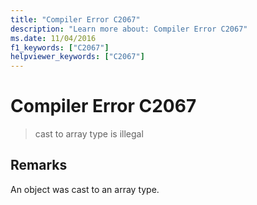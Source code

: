 ```yaml
---
title: "Compiler Error C2067"
description: "Learn more about: Compiler Error C2067"
ms.date: 11/04/2016
f1_keywords: ["C2067"]
helpviewer_keywords: ["C2067"]
---
```

# Compiler Error C2067

> cast to array type is illegal

## Remarks

An object was cast to an array type.
